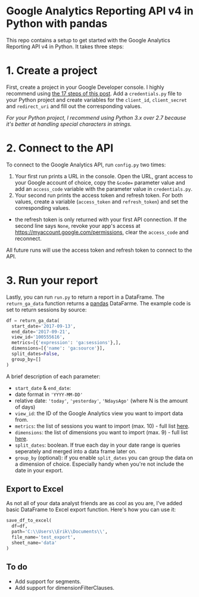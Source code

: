 # Google Analytics Reporting API v4 in Python with pandas
This repo contains a setup to get started with the Google Analytics Reporting API v4 in Python. It takes three steps:

# 1. Create a project
First, create a project in your Google Developer console. I highly recommend using [the 17 steps of this post](https://www.themarketingtechnologist.co/google-oauth-2-enable-your-application-to-access-data-from-a-google-user/). Add a `credentials.py` file to your Python project and create variables for the `client_id`, `client_secret` and `redirect_uri` and fill out the corresponding values.

*For your Python project, I recommend using Python 3.x over 2.7 because it's better at handling special characters in strings.*

# 2. Connect to the API
To connect to the Google Analytics API, run `config.py` two times:

1. Your first run prints a URL in the console. Open the URL, grant access to your Google account of choice, copy the `&code=` parameter value and add an `access_code` variable with the parameter value in `credentials.py`.
2. Your second run prints the access token and refresh token. For both values, create a variable (`access_token` and `refresh_token`) and set the corresponding values.
 - the refresh token is only returned with your first API connection. If the second line says `None`, revoke your app's access at https://myaccount.google.com/permissions, clear the `access_code` and reconnect.

All future runs will use the access token and refresh token to connect to the API.

# 3. Run your report
Lastly, you can run `run.py` to return a report in a DataFrame. The `return_ga_data` function returns a [pandas](http://pandas.pydata.org/) DataFarme. The example code is set to return sessions by source:

```python
df = return_ga_data(
  start_date='2017-09-13',
  end_date='2017-09-21',
  view_id='100555616',
  metrics=[{'expression': 'ga:sessions'},],
  dimensions=[{'name': 'ga:source'}],
  split_dates=False,
  group_by=[]
)
```
A brief description of each parameter:

- `start_date` & `end_date`:
 - date format in `'YYYY-MM-DD'`
 - relative date: `'today'`, `'yesterday'`, `'NdaysAgo'` (where N is the amount of days)
- `view_id`: the ID of the Google Analytics view you want to import data from.
- `metrics`: the list of sessions you want to import (max. 10) - full list [here](https://developers.google.com/analytics/devguides/reporting/core/dimsmets).
- `dimensions`: the list of dimensions you want to import (max. 9) - full list [here](https://developers.google.com/analytics/devguides/reporting/core/dimsmets).
- `split_dates`: boolean. If true each day in your date range is queries seperately and merged into a data frame later on.
- `group_by` (optional): if you enable `split_dates` you can group the data on a dimension of choice. Especially handy when you're not include the date in your export.

## Export to Excel

As not all of your data analyst friends are as cool as you are, I've added basic DataFrame to Excel export function. Here's how you can use it:

```python
save_df_to_excel(
  df=df,
  path='C:\\Users\\Erik\\Documents\\',
  file_name='test_export',
  sheet_name='data'
)
```

## To do

- Add support for segments.
- Add support for dimensionFilterClauses.

